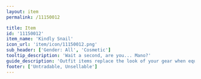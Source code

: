 ```yaml
---
layout: item
permalink: /11150012

title: Item
id: '11150012'
item_name: 'Kindly Snail'
icon_url: 'item/icon/11150012.png'
sub_header: ['Gender: All', 'Cosmetic']
tooltip_description: 'Wait a second, are you... Mano?'
guide_description: 'Outfit items replace the look of your gear when equipped.'
footer: ['Untradable, Unsellable']
---
```

